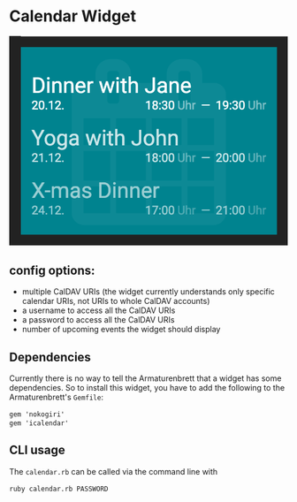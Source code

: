 # Calendar Widget

![](calendar.png)

## config options:

- multiple CalDAV URIs (the widget currently understands only specific calendar URIs, not URIs to whole CalDAV accounts)
- a username to access all the CalDAV URIs
- a password to access all the CalDAV URIs
- number of upcoming events the widget should display

## Dependencies

Currently there is no way to tell the Armaturenbrett that a widget has some dependencies. So to install this widget, you have to add the following to the Armaturenbrett's `Gemfile`:

```
gem 'nokogiri'
gem 'icalendar'
```

## CLI usage

The `calendar.rb` can be called via the command line with

```
ruby calendar.rb PASSWORD
```